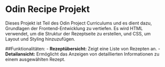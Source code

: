 # Odin Recipe Projekt

Dieses Projekt ist Teil des Odin Project Curriculums und es dient dazu, Grundlagen der Frontend-Entwicklung zu vertiefen. Es wird HTML verwendet, um die Struktur der Rezeptseite zu erstellen, und CSS, um Layout und Styling hinzuzufügen.

##Funktionalitäten:
    - **Rezeptübersicht:** Zeigt eine Liste von Rezepten an.
    - **Detailansicht:** Ermöglicht das Anzeigen von detaillierten Informationen zu einem ausgewählten Rezept.
